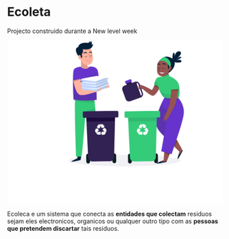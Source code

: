 # Ecoleta
Projecto construido durante a New level week

![](/web/src/assets/home-background.svg)

Ecoleca e um sistema que conecta as **entidades que colectam** residuos sejam eles electronicos, organicos 
ou qualquer outro tipo com as **pessoas que pretendem discartar** tais residuos.
